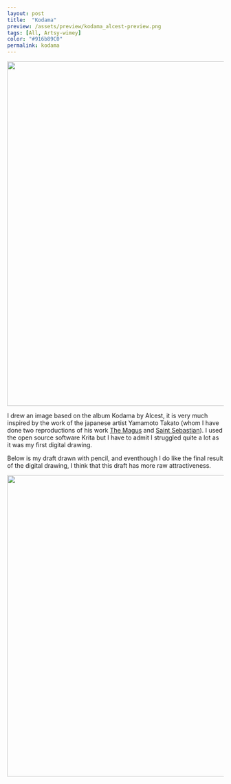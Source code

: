 ```yaml
---
layout: post
title:  "Kodama"
preview: /assets/preview/kodama_alcest-preview.png
tags: [All, Artsy-wimey]
color: "#916b89C0"
permalink: kodama
---
```

<p align="center">
<a href="/assets/kodama/kodama_alcest.png">
    <img src="/assets/kodama/kodama_alcest.png" width="800"/>
</a>
</p>
I drew an image based on the album Kodama by Alcest, it is very much inspired by the work of the japanese artist Yamamoto Takato (whom I have done two reproductions of his work <a href="magus">The Magus</a> and <a href="saintsebastian">Saint Sebastian</a>). I used the open source software Krita but I have to admit I struggled quite a lot as it was my first digital drawing. 

Below is my draft drawn with pencil, and eventhough I do like the final result of the digital drawing, I think that this draft has more raw attractiveness.

<p align="center">
<a href="/assets/kodama/kodama_alcest_draft.png">
	   <img src="/assets/kodama/kodama_alcest_draft.png" width="700"/>
</a>
</p>
